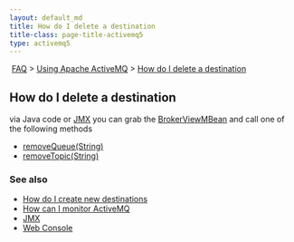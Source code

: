 ```yaml
---
layout: default_md
title: How do I delete a destination 
title-class: page-title-activemq5
type: activemq5
---
```


 [FAQ](faq) > [Using Apache ActiveMQ](using-apache-activemq) > [How do I delete a destination](how-do-i-delete-a-destination)


How do I delete a destination
-----------------------------

via Java code or [JMX](jmx) you can grab the [BrokerViewMBean](http://activemq.apache.org/maven/activemq-core/apidocs/org/apache/activemq/broker/jmx/BrokerViewMBean.html) and call one of the following methods

*   [removeQueue(String)](http://activemq.apache.org/maven/activemq-core/apidocs/org/apache/activemq/broker/jmx/BrokerViewMBean.html#removeQueue(java.lang.String))
*   [removeTopic(String)](http://activemq.apache.org/maven/activemq-core/apidocs/org/apache/activemq/broker/jmx/BrokerViewMBean.html#removeTopic(java.lang.String))

### See also

*   [How do I create new destinations](how-do-i-create-new-destinations)
*   [How can I monitor ActiveMQ](how-can-i-monitor-activemq)
*   [JMX](jmx)
*   [Web Console](web-console)

